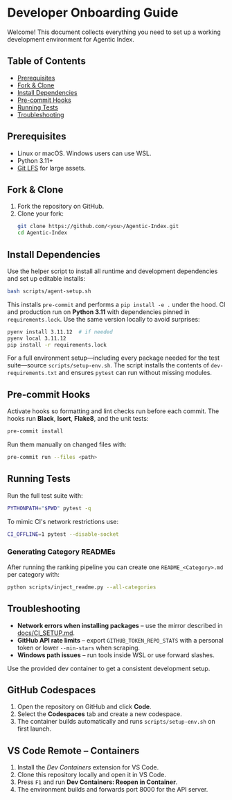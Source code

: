 # Developer Onboarding Guide

Welcome! This document collects everything you need to set up a working development environment for Agentic Index.


## Table of Contents
- [Prerequisites](#prerequisites)
- [Fork & Clone](#fork-clone)
- [Install Dependencies](#install-dependencies)
- [Pre-commit Hooks](#pre-commit-hooks)
- [Running Tests](#running-tests)
- [Troubleshooting](#troubleshooting)

## Prerequisites
- Linux or macOS. Windows users can use WSL.
- Python 3.11+
- [Git LFS](https://git-lfs.github.com/) for large assets.

## Fork & Clone
1. Fork the repository on GitHub.
2. Clone your fork:
   ```bash
   git clone https://github.com/<you>/Agentic-Index.git
   cd Agentic-Index
   ```

## Install Dependencies
Use the helper script to install all runtime and development dependencies and set up editable installs:
```bash
bash scripts/agent-setup.sh
```
This installs `pre-commit` and performs a `pip install -e .` under the hood.
CI and production run on **Python 3.11** with dependencies pinned in
`requirements.lock`. Use the same version locally to avoid surprises:
```bash
pyenv install 3.11.12  # if needed
pyenv local 3.11.12
pip install -r requirements.lock
```

For a full environment setup—including every package needed for the test
suite—source `scripts/setup-env.sh`. The script installs the contents of
`dev-requirements.txt` and ensures `pytest` can run without missing modules.

## Pre-commit Hooks
Activate hooks so formatting and lint checks run before each commit. The hooks
run **Black**, **Isort**, **Flake8**, and the unit tests:
```bash
pre-commit install
```
Run them manually on changed files with:
```bash
pre-commit run --files <path>
```

## Running Tests
Run the full test suite with:
```bash
PYTHONPATH="$PWD" pytest -q
```
To mimic CI's network restrictions use:
```bash
CI_OFFLINE=1 pytest --disable-socket
```

### Generating Category READMEs
After running the ranking pipeline you can create one `README_<Category>.md` per
category with:
```bash
python scripts/inject_readme.py --all-categories
```

## Troubleshooting
- **Network errors when installing packages** – use the mirror described in [docs/CI_SETUP.md](CI_SETUP.md).
- **GitHub API rate limits** – export `GITHUB_TOKEN_REPO_STATS` with a personal token or lower `--min-stars` when scraping.
- **Windows path issues** – run tools inside WSL or use forward slashes.

Use the provided dev container to get a consistent development setup.

## GitHub Codespaces
1. Open the repository on GitHub and click **Code**.
2. Select the **Codespaces** tab and create a new codespace.
3. The container builds automatically and runs `scripts/setup-env.sh` on first launch.

## VS Code Remote – Containers
1. Install the *Dev Containers* extension for VS Code.
2. Clone this repository locally and open it in VS Code.
3. Press `F1` and run **Dev Containers: Reopen in Container**.
4. The environment builds and forwards port 8000 for the API server.

